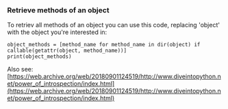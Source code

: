 ### Retrieve methods of an object

To retriev all methods of an object you can use this code, replacing 'object' with the object you're interested in:
```
object_methods = [method_name for method_name in dir(object) if callable(getattr(object, method_name))]
print(object_methods)
```
Also see: [https://web.archive.org/web/20180901124519/http://www.diveintopython.net/power_of_introspection/index.html](https://web.archive.org/web/20180901124519/http://www.diveintopython.net/power_of_introspection/index.html)
